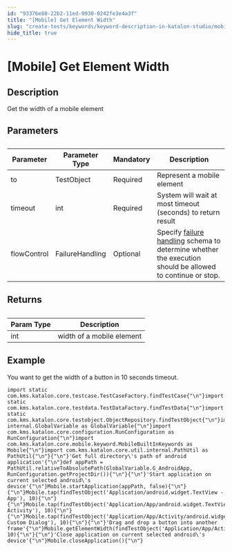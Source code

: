 ```yaml
---
id: "93376e80-22b2-11ed-9930-0242fe3e4a3f"
title: "[Mobile] Get Element Width"
slug: "create-tests/keywords/keyword-description-in-katalon-studio/mobile-keywords/mobile-get-element-width"
hide_title: true
---
```


# <a id="id_0" class="anchor_top_offset"/><a id="ariaid-title1" class="anchor_top_offset"/>[Mobile] Get Element Width


## <a id="id_0__id_1" class="anchor_top_offset"/>Description

              
<p xmlns="http://www.w3.org/1999/xhtml" className="p">Get the width of a mobile element</p> 
      

## <a id="id_0__id_2" class="anchor_top_offset"/>Parameters

              
<table xmlns="http://www.w3.org/1999/xhtml" className="table anchor_top_offset" id="id_0__c2fd19ce-7315-4a87-85e6-b48c32a8b350"><caption /><thead className="thead"><tr className><th className="entry anchor_top_offset" id="id_0__c2fd19ce-7315-4a87-85e6-b48c32a8b350__entry__1">Parameter</th><th className="entry anchor_top_offset" id="id_0__c2fd19ce-7315-4a87-85e6-b48c32a8b350__entry__2">Parameter Type</th><th className="entry anchor_top_offset" id="id_0__c2fd19ce-7315-4a87-85e6-b48c32a8b350__entry__3">Mandatory</th><th className="entry anchor_top_offset" id="id_0__c2fd19ce-7315-4a87-85e6-b48c32a8b350__entry__4">Description</th></tr></thead><tbody className="tbody"><tr className><td className="entry" headers="id_0__c2fd19ce-7315-4a87-85e6-b48c32a8b350__entry__1 id_0__c2fd19ce-7315-4a87-85e6-b48c32a8b350__entry__2 id_0__c2fd19ce-7315-4a87-85e6-b48c32a8b350__entry__3 id_0__c2fd19ce-7315-4a87-85e6-b48c32a8b350__entry__4 ">to</td><td className="entry" headers="id_0__c2fd19ce-7315-4a87-85e6-b48c32a8b350__entry__1 id_0__c2fd19ce-7315-4a87-85e6-b48c32a8b350__entry__2 id_0__c2fd19ce-7315-4a87-85e6-b48c32a8b350__entry__3 id_0__c2fd19ce-7315-4a87-85e6-b48c32a8b350__entry__4 ">TestObject</td><td className="entry" headers="id_0__c2fd19ce-7315-4a87-85e6-b48c32a8b350__entry__1 id_0__c2fd19ce-7315-4a87-85e6-b48c32a8b350__entry__2 id_0__c2fd19ce-7315-4a87-85e6-b48c32a8b350__entry__3 id_0__c2fd19ce-7315-4a87-85e6-b48c32a8b350__entry__4 ">Required</td><td className="entry" headers="id_0__c2fd19ce-7315-4a87-85e6-b48c32a8b350__entry__1 id_0__c2fd19ce-7315-4a87-85e6-b48c32a8b350__entry__2 id_0__c2fd19ce-7315-4a87-85e6-b48c32a8b350__entry__3 id_0__c2fd19ce-7315-4a87-85e6-b48c32a8b350__entry__4 ">Represent a mobile element</td></tr><tr className><td className="entry" headers="id_0__c2fd19ce-7315-4a87-85e6-b48c32a8b350__entry__1 id_0__c2fd19ce-7315-4a87-85e6-b48c32a8b350__entry__2 id_0__c2fd19ce-7315-4a87-85e6-b48c32a8b350__entry__3 id_0__c2fd19ce-7315-4a87-85e6-b48c32a8b350__entry__4 ">timeout</td><td className="entry" headers="id_0__c2fd19ce-7315-4a87-85e6-b48c32a8b350__entry__1 id_0__c2fd19ce-7315-4a87-85e6-b48c32a8b350__entry__2 id_0__c2fd19ce-7315-4a87-85e6-b48c32a8b350__entry__3 id_0__c2fd19ce-7315-4a87-85e6-b48c32a8b350__entry__4 ">int</td><td className="entry" headers="id_0__c2fd19ce-7315-4a87-85e6-b48c32a8b350__entry__1 id_0__c2fd19ce-7315-4a87-85e6-b48c32a8b350__entry__2 id_0__c2fd19ce-7315-4a87-85e6-b48c32a8b350__entry__3 id_0__c2fd19ce-7315-4a87-85e6-b48c32a8b350__entry__4 ">Required</td><td className="entry" headers="id_0__c2fd19ce-7315-4a87-85e6-b48c32a8b350__entry__1 id_0__c2fd19ce-7315-4a87-85e6-b48c32a8b350__entry__2 id_0__c2fd19ce-7315-4a87-85e6-b48c32a8b350__entry__3 id_0__c2fd19ce-7315-4a87-85e6-b48c32a8b350__entry__4 ">System will wait at most timeout (seconds) to return         result</td></tr><tr className><td className="entry" headers="id_0__c2fd19ce-7315-4a87-85e6-b48c32a8b350__entry__1 id_0__c2fd19ce-7315-4a87-85e6-b48c32a8b350__entry__2 id_0__c2fd19ce-7315-4a87-85e6-b48c32a8b350__entry__3 id_0__c2fd19ce-7315-4a87-85e6-b48c32a8b350__entry__4 ">flowControl</td><td className="entry" headers="id_0__c2fd19ce-7315-4a87-85e6-b48c32a8b350__entry__1 id_0__c2fd19ce-7315-4a87-85e6-b48c32a8b350__entry__2 id_0__c2fd19ce-7315-4a87-85e6-b48c32a8b350__entry__3 id_0__c2fd19ce-7315-4a87-85e6-b48c32a8b350__entry__4 ">FailureHandling</td><td className="entry" headers="id_0__c2fd19ce-7315-4a87-85e6-b48c32a8b350__entry__1 id_0__c2fd19ce-7315-4a87-85e6-b48c32a8b350__entry__2 id_0__c2fd19ce-7315-4a87-85e6-b48c32a8b350__entry__3 id_0__c2fd19ce-7315-4a87-85e6-b48c32a8b350__entry__4 ">Optional</td><td className="entry" headers="id_0__c2fd19ce-7315-4a87-85e6-b48c32a8b350__entry__1 id_0__c2fd19ce-7315-4a87-85e6-b48c32a8b350__entry__2 id_0__c2fd19ce-7315-4a87-85e6-b48c32a8b350__entry__3 id_0__c2fd19ce-7315-4a87-85e6-b48c32a8b350__entry__4 ">Specify <a className="xref" href="/docs/maintain/configure-failure-handling-settings-in-katalon-studio">failure handling</a> schema to         determine whether the execution should be allowed to continue or         stop.</td></tr></tbody></table> 
      

## <a id="id_0__id_3" class="anchor_top_offset"/>Returns

              
<table xmlns="http://www.w3.org/1999/xhtml" className="table anchor_top_offset" id="id_0__5e87c53a-ba9f-4b5a-b3ac-9bef3ae4a260"><caption /><thead className="thead"><tr className><th className="entry anchor_top_offset" id="id_0__5e87c53a-ba9f-4b5a-b3ac-9bef3ae4a260__entry__1">Param Type</th><th className="entry anchor_top_offset" id="id_0__5e87c53a-ba9f-4b5a-b3ac-9bef3ae4a260__entry__2">Description</th></tr></thead><tbody className="tbody"><tr className><td className="entry" headers="id_0__5e87c53a-ba9f-4b5a-b3ac-9bef3ae4a260__entry__1 id_0__5e87c53a-ba9f-4b5a-b3ac-9bef3ae4a260__entry__2 ">int</td><td className="entry" headers="id_0__5e87c53a-ba9f-4b5a-b3ac-9bef3ae4a260__entry__1 id_0__5e87c53a-ba9f-4b5a-b3ac-9bef3ae4a260__entry__2 ">width of a mobile element</td></tr></tbody></table> 
      

## <a id="id_0__id_4" class="anchor_top_offset"/>Example

              
<p xmlns="http://www.w3.org/1999/xhtml" className="p">You want to get the width of a button in 10 seconds timeout.</p> 
              
<pre xmlns="http://www.w3.org/1999/xhtml" className="pre codeblock"><code>import static com.kms.katalon.core.testcase.TestCaseFactory.findTestCase{"\n"}import static com.kms.katalon.core.testdata.TestDataFactory.findTestData{"\n"}import static com.kms.katalon.core.testobject.ObjectRepository.findTestObject{"\n"}import internal.GlobalVariable as GlobalVariable{"\n"}import com.kms.katalon.core.configuration.RunConfiguration as RunConfiguration{"\n"}import com.kms.katalon.core.mobile.keyword.MobileBuiltInKeywords as Mobile{"\n"}import com.kms.katalon.core.util.internal.PathUtil as PathUtil{"\n"}{"\n"}'Get full directory\'s path of android application'{"\n"}def appPath = PathUtil.relativeToAbsolutePath(GlobalVariable.G_AndroidApp, RunConfiguration.getProjectDir()){"\n"}{"\n"}'Start application on current selected android\'s device'{"\n"}Mobile.startApplication(appPath, false){"\n"}{"\n"}Mobile.tap(findTestObject('Application/android.widget.TextView - App'), 10){"\n"}{"\n"}Mobile.tap(findTestObject('Application/App/android.widget.TextView-Activity'), 10){"\n"}{"\n"}Mobile.tap(findTestObject('Application/App/Activity/android.widget.TextView-Custom Dialog'), 10){"\n"}{"\n"}'Drag and drop a button into another frame'{"\n"}Mobile.getElementWidth(findTestObject('Application/App/Activity/android.widget.Button'), 10){"\n"}{"\n"}'Close application on current selected android\'s device'{"\n"}Mobile.closeApplication(){"\n"}</code></pre> 
            
